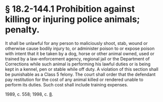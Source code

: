 # § 18.2-144.1 Prohibition against killing or injuring police animals; penalty.

<p>It shall be unlawful for any person to maliciously shoot, stab, wound or otherwise cause bodily injury to, or administer poison to or expose poison with intent that it be taken by a dog, horse or other animal owned, used or trained by a law-enforcement agency, regional jail or the Department of Corrections while such animal is performing his lawful duties or is being kept in a kennel, pen or stable while off duty. A violation of this section shall be punishable as a Class 5 felony. The court shall order that the defendant pay restitution for the cost of any animal killed or rendered unable to perform its duties. Such cost shall include training expenses.</p><p>1989, c. 558; 1998, c. <a href='http://lis.virginia.gov/cgi-bin/legp604.exe?981+ful+CHAP0008'>8</a>.</p>